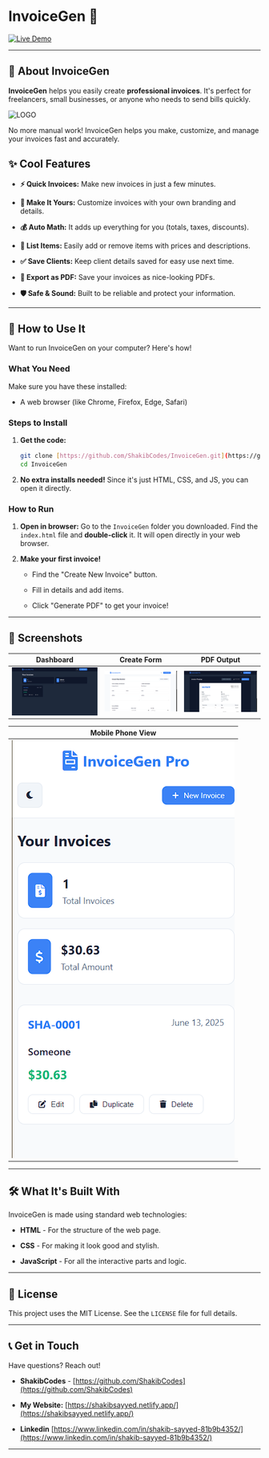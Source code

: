 # InvoiceGen 🚀

[![Live Demo](https://img.shields.io/badge/Live%20Demo-Try%20It%20Now-brightgreen?style=for-the-badge&logo=appveyor)](https://shakibcodes.github.io/InvoiceGen/)


---

## 👋 About InvoiceGen

**InvoiceGen** helps you easily create **professional invoices**. It's perfect for freelancers, small businesses, or anyone who needs to send bills quickly.

![LOGO](Images/InvoiceGen.ico)

No more manual work! InvoiceGen helps you make, customize, and manage your invoices fast and accurately.

## ✨ Cool Features

* **⚡️ Quick Invoices:** Make new invoices in just a few minutes.

* **🎨 Make It Yours:** Customize invoices with your own branding and details.

* **💰 Auto Math:** It adds up everything for you (totals, taxes, discounts).

* **🧾 List Items:** Easily add or remove items with prices and descriptions.

* **✅ Save Clients:** Keep client details saved for easy use next time.

* **💾 Export as PDF:** Save your invoices as nice-looking PDFs.

* **🛡️ Safe & Sound:** Built to be reliable and protect your information.

---

## 🚀 How to Use It

Want to run InvoiceGen on your computer? Here's how!

### What You Need

Make sure you have these installed:

* A web browser (like Chrome, Firefox, Edge, Safari)

### Steps to Install

1.  **Get the code:**

    ```bash
    git clone [https://github.com/ShakibCodes/InvoiceGen.git](https://github.com/ShakibCodes/InvoiceGen.git)
    cd InvoiceGen 
    ```

2.  **No extra installs needed!** Since it's just HTML, CSS, and JS, you can open it directly.

### How to Run

1.  **Open in browser:**
    Go to the `InvoiceGen` folder you downloaded. Find the `index.html` file and **double-click** it. It will open directly in your web browser.

2.  **Make your first invoice!**

    * Find the "Create New Invoice" button.

    * Fill in details and add items.

    * Click "Generate PDF" to get your invoice!

---

## 📸 Screenshots


| Dashboard | Create Form | PDF Output |
| :-------: | :---------: | :--------: |
| ![Dashboard Screenshot](Images/main-page.png) | ![Creation Form Screenshot](Images/invoice-form.png) | ![PDF Output Screenshot](Images/invoice-output.png) |

| Mobile Phone View |
| :---------------: |
| ![Dashboard Screenshot](Images/main-page-phone.png) |
---

## 🛠 What It's Built With

InvoiceGen is made using standard web technologies:

* **HTML** - For the structure of the web page.

* **CSS** - For making it look good and stylish.

* **JavaScript** - For all the interactive parts and logic.

---

## 📄 License

This project uses the MIT License. See the `LICENSE` file for full details.

---

## 📞 Get in Touch

Have questions? Reach out!

* **ShakibCodes** - [https://github.com/ShakibCodes](https://github.com/ShakibCodes)

* **My Website:** [https://shakibsayyed.netlify.app/](https://shakibsayyed.netlify.app/)

* **Linkedin** [https://www.linkedin.com/in/shakib-sayyed-81b9b4352/](https://www.linkedin.com/in/shakib-sayyed-81b9b4352/)

---
